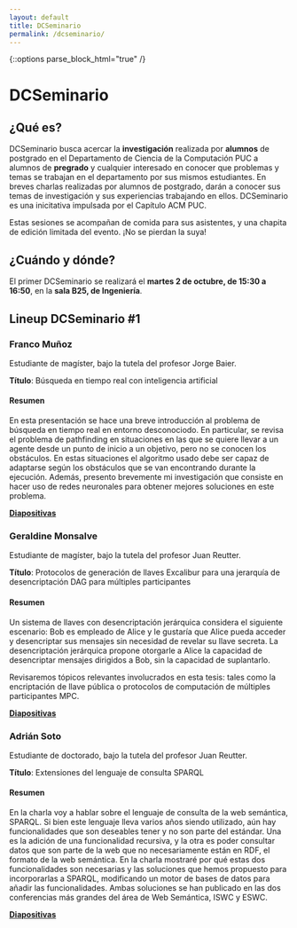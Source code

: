 ```yaml
---
layout: default
title: DCSeminario
permalink: /dcseminario/
---
```

{::options parse_block_html="true" /}

<!-- ![](/assets/dcseminario.jpeg) -->

# DCSeminario

## ¿Qué es?

DCSeminario busca acercar la **investigación** realizada por **alumnos** de postgrado en el Departamento de Ciencia de la Computación PUC a alumnos de **pregrado** y cualquier interesado en conocer que problemas y temas se trabajan en el departamento por sus mismos estudiantes. En breves charlas realizadas por alumnos de postgrado, darán a conocer sus temas de investigación y sus experiencias trabajando en ellos. DCSeminario es una inicitativa impulsada por el Capítulo ACM PUC.

Estas sesiones se acompañan de comida para sus asistentes, y una chapita de edición limitada del evento. ¡No se pierdan la suya!

## ¿Cuándo y dónde?

El primer DCSeminario se realizará el **martes 2 de octubre, de 15:30 a 16:50**, en la **sala B25, de Ingeniería**.

## Lineup DCSeminario #1

<div class="lineup">

### Franco Muñoz
Estudiante de magíster, bajo la tutela del profesor Jorge Baier.

**Título**:  Búsqueda en tiempo real con inteligencia artificial

#### Resumen

En esta presentación se hace una breve introducción al problema de búsqueda en tiempo real en entorno desconociodo. En particular, se revisa el problema de pathfinding en situaciones en las que se quiere llevar a un agente desde un punto de inicio a un objetivo, pero no se conocen los obstáculos. En estas situaciones el algoritmo usado debe ser capaz de adaptarse según los obstáculos que se van encontrando durante la ejecución. Además, presento brevemente mi investigación que consiste en hacer uso de redes neuronales para obtener mejores soluciones en este problema.

[**Diapositivas**](/assets/diapos_franco.pdf)

</div>
<div class="lineup">

### Geraldine Monsalve
Estudiante de magíster, bajo la tutela del profesor Juan Reutter.

**Título**: Protocolos de generación de llaves Excalibur para una jerarquía de desencriptación DAG para múltiples participantes

#### Resumen

Un sistema de llaves con desencriptación jerárquica considera el siguiente escenario: Bob es empleado de Alice y le gustaría que Alice pueda acceder y desencriptar sus mensajes sin necesidad de revelar su llave secreta. La desencriptación jerárquica propone otorgarle a Alice la capacidad de desencriptar mensajes dirigidos a Bob, sin la capacidad de suplantarlo.

Revisaremos tópicos relevantes involucrados en esta tesis: tales como la encriptación de llave pública o protocolos de computación de múltiples participantes MPC.

[**Diapositivas**](/assets/diapos_geraldine.pdf)

</div>
<div class="lineup">

### Adrián Soto
Estudiante de doctorado, bajo la tutela del profesor Juan Reutter.

**Título**: Extensiones del lenguaje de consulta SPARQL

#### Resumen

En la charla voy a hablar sobre el lenguaje de consulta de la web semántica, SPARQL. Si bien este lenguaje lleva varios años siendo utilizado, aún hay funcionalidades que son deseables tener y no son parte del estándar. Una es la adición de una funcionalidad recursiva, y la otra es poder consultar datos que son parte de la web que no necesariamente están en RDF, el formato de la web semántica. En la charla mostraré por qué estas dos funcionalidades son necesarias y las soluciones que hemos propuesto para incorporarlas a SPARQL, modificando un motor de bases de datos para añadir las funcionalidades. Ambas soluciones se han publicado en las dos conferencias más grandes del área de Web Semántica, ISWC y ESWC.

[**Diapositivas**](/assets/diapos_adrian.pdf)

</div>